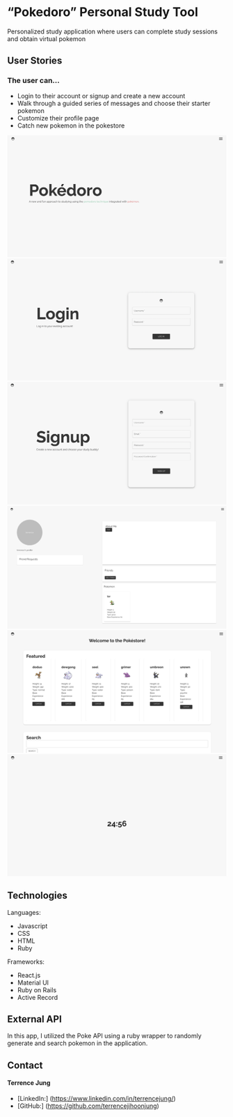 # “Pokedoro” Personal Study Tool
Personalized study application where users can complete study sessions and obtain virtual pokemon

## User Stories

### The user can...

* Login to their account or signup and create a new account
* Walk through a guided series of messages and choose their starter pokemon
* Customize their profile page
* Catch new pokemon in the pokestore

![Home Page](https://github.com/terrencejihoonjung/pokedoro/blob/main/public/demo/home.png?raw=true)
![Login Page](https://github.com/terrencejihoonjung/pokedoro/blob/main/public/demo/login.png?raw=true)
![Signup Page](https://github.com/terrencejihoonjung/pokedoro/blob/main/public/demo/signup.png?raw=true)
![Profile Page](https://github.com/terrencejihoonjung/pokedoro/blob/main/public/demo/profile.png?raw=true)
![Pokestore](https://github.com/terrencejihoonjung/pokedoro/blob/main/public/demo/pokestore.png?raw=true)
![Timer](https://github.com/terrencejihoonjung/pokedoro/blob/main/public/demo/timer.png?raw=true)

## Technologies

Languages:
* Javascript
* CSS
* HTML
* Ruby

Frameworks:
* React.js
* Material UI
* Ruby on Rails
* Active Record

## External API

In this app, I utilized the Poke API using a ruby wrapper to randomly generate and search pokemon in the application.

## Contact

#### Terrence Jung
* [LinkedIn:] (https://www.linkedin.com/in/terrencejung/)
* [GitHub:] (https://github.com/terrencejihoonjung)
